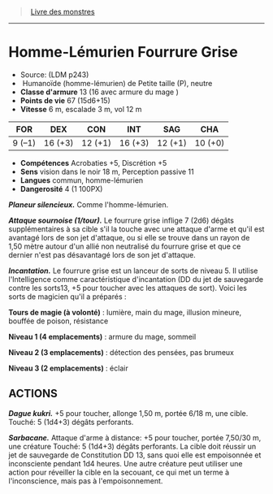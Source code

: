 ﻿> [Livre des monstres](tome_of_beasts.md)

---

# Homme-Lémurien Fourrure Grise

- Source: (LDM p243)
-  Humanoïde (homme-lémurien) de Petite taille (P), neutre
- **Classe d'armure** 13 (16 avec armure du mage )
- **Points de vie** 67 (15d6+15)
- **Vitesse** 6 m, escalade 3 m, vol 12 m

|FOR|DEX|CON|INT|SAG|CHA|
|---|---|---|---|---|---|
|9 (–1)|16 (+3)|12 (+1)|16 (+3)|12 (+1)|10 (+0)|

- **Compétences** Acrobaties +5, Discrétion +5
- **Sens** vision dans le noir 18 m, Perception passive 11
- **Langues** commun, homme-lémurien
- **Dangerosité** 4 (1 100PX)

**_Planeur silencieux._** Comme l'homme-lémurien.

**_Attaque sournoise (1/tour)._** Le fourrure grise inflige 7 (2d6) dégâts supplémentaires à sa cible s'il la touche avec une attaque d'arme et qu'il est avantagé lors de son jet d'attaque, ou si elle se trouve dans un rayon de 1,50 mètre autour d'un allié non neutralisé du fourrure grise et que ce dernier n'est pas désavantagé lors de son jet d'attaque.

**_Incantation._** Le fourrure grise est un lanceur de sorts de niveau 5. Il utilise l'Intelligence comme caractéristique d'incantation (DD du jet de sauvegarde contre les sorts13, +5 pour toucher avec les attaques de sort). Voici les sorts de magicien qu'il a préparés :

**Tours de magie (à volonté)** : lumière, main du mage, illusion mineure, bouffée de poison, résistance

**Niveau 1 (4 emplacements)** : armure du mage, sommeil

**Niveau 2 (3 emplacements)** : détection des pensées, pas brumeux

**Niveau 3 (2 emplacements)** : éclair

## ACTIONS

**_Dague kukri._**
+5 pour toucher, allonge 1,50 m, portée 6/18 m, une cible. Touché:
5 (1d4+3) dégâts perforants.

**_Sarbacane._** Attaque d'arme à distance: +5 pour toucher, portée 7,50/30 m, une créature Touché:
5 (1d4+3) dégâts perforants. La cible doit réussir un jet de sauvegarde de Constitution DD 13, sans quoi elle est empoisonnée et inconsciente pendant 1d4 heures. Une autre créature peut utiliser une action pour réveiller la cible en la secouant, ce qui met un terme à l'inconscience, mais pas à l'empoisonnement.

